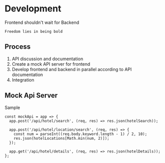 # Development
Frontend shouldn't wait for Backend
```
Freedom lies in being bold
```

## Process
1. API discussion and documentation
1. Create a mock API server for frontend
1. Develop frontend and backend in parallel according to API documentation
1. Integration

## Mock Api Server
Sample
```JS
const mockApi = app => {
  app.post('/api/hotel/search', (req, res) => res.json(hotelSearch));

  app.post('/api/hotel/location/search', (req, res) => {
    const num = parseInt((req.body.keyword.length - 1) / 2, 10);
    res.json(hotelLocations[Math.min(num, 2)]);
  });

  app.get('/api/hotel/details', (req, res) => res.json(hotelDetails));
};
```
